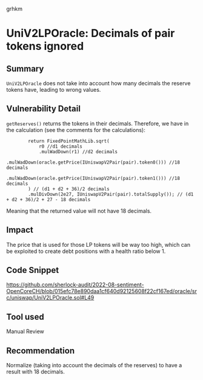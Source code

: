 grhkm
# UniV2LPOracle: Decimals of pair tokens ignored

## Summary
`UniV2LPOracle` does not take into account how many decimals the reserve tokens have, leading to wrong values.

## Vulnerability Detail
`getReserves()` returns the tokens in their decimals. Therefore, we have in the calculation (see the comments for the calculations):
```
        return FixedPointMathLib.sqrt(
            r0 //d1 decimals
            .mulWadDown(r1) //d2 decimals
            .mulWadDown(oracle.getPrice(IUniswapV2Pair(pair).token0())) //18 decimals
            .mulWadDown(oracle.getPrice(IUniswapV2Pair(pair).token1())) //18 decimals
        ) // (d1 + d2 + 36)/2 decimals
        .mulDivDown(2e27, IUniswapV2Pair(pair).totalSupply()); // (d1 + d2 + 36)/2 + 27 - 18 decimals
```
Meaning that the returned value will not have 18 decimals.

## Impact
The price that is used for those LP tokens will be way too high, which can be exploited to create debt positions with a health ratio below 1.

## Code Snippet
https://github.com/sherlock-audit/2022-08-sentiment-OpenCoreCH/blob/015efc78e890daa1cf640d92125608f22cf167ed/oracle/src/uniswap/UniV2LPOracle.sol#L49

## Tool used

Manual Review

## Recommendation
Normalize (taking into account the decimals of the reserves) to have a result with 18 decimals.